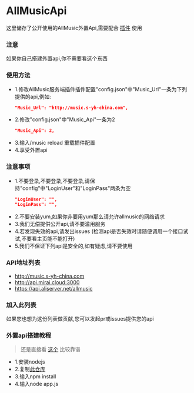 # AllMusicApi

这里储存了公开使用的AllMusic外置Api,需要配合 [插件](https://github.com/HeartAge/AllMusic_P) 使用

### 注意
如果你自己搭建外置api,你不需要看这个东西

### 使用方法
* 1.修改AllMusic服务端插件插件配置"config.json"中"Music_Url"一条为下列提供的api,例如:
  ```json
  "Music_Url": "http://music.s-yh-china.com",
  ```
* 2.修改"config.json"中"Music_Api"一条为2
  ```json
  "Music_Api": 2,
  ```
* 3.输入/music reload 重载插件配置
* 4.享受外置api

### 注意事项
* 1.不要登录,不要登录,不要登录,请保持"config"中"LoginUser"和"LoginPass"两条为空
  ```json
  "LoginUser": "",
  "LoginPass": "",
  ```
* 2.不要安装yum,如果你非要用yum那么请允许allmusic的网络请求 
* 3.我们无偿提供公开api,请不要滥用服务
* 4.若发现失效的api,请发出issues (检测api是否失效时请随便调用一个接口试试,不要看主页能不能打开)
* 5.我们不保证下列api是安全的,如有疑虑,请不要使用

### API地址列表
* http://music.s-yh-china.com
* http://api.mirai.cloud:3000
* https://api.aliserver.net/allmusic

### 加入此列表
如果您也想为这份列表做贡献,您可以发起pr或issues提供您的api

### 外置api搭建教程
> 还是直接看 [这个](https://binaryify.github.io/NeteaseCloudMusicApi) 比较靠谱
* 1.安装nodejs
* 2.复制[此仓库](https://github.com/Binaryify/NeteaseCloudMusicApi)
* 3.输入npm install
* 4.输入node app.js

